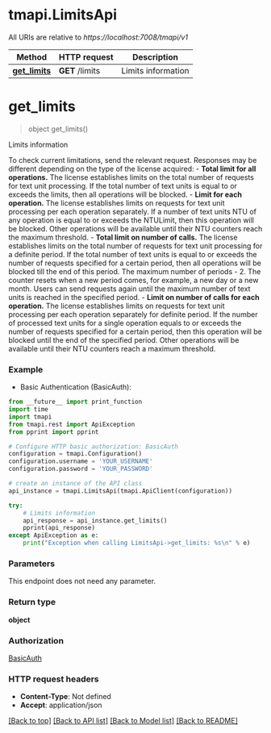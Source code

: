 # tmapi.LimitsApi

All URIs are relative to *https://localhost:7008/tmapi/v1*

Method | HTTP request | Description
------------- | ------------- | -------------
[**get_limits**](LimitsApi.md#get_limits) | **GET** /limits | Limits information


# **get_limits**
> object get_limits()

Limits information

To check current limitations, send the relevant request. Responses may be different depending on the type of the license acquired: - **Total limit for all operations.** The license establishes limits on the total number of requests for text unit processing. If the total number of text units is equal to or exceeds the limits, then all operations will be blocked.            - **Limit for each operation.** The license establishes limits on requests for text unit processing per each operation separately. If a number of text units NTU of any operation is equal to or exceeds the NTULimit, then this operation will be blocked. Other operations will be available until their NTU counters reach the maximum threshold.  - **Total limit on number of calls.** The license establishes limits on the total number of requests for text unit processing for a definite period. If the total number of text units is equal to or exceeds the number of requests specified for a certain period, then all operations will be blocked till the end of this period. The maximum number of periods - 2. The counter resets when a new period comes, for example, a new day or a new month. Users can send requests again until the maximum number of text units is reached in the specified period.  - **Limit on number of calls for each operation.** The license establishes limits on requests for text unit processing per each operation separately for definite period. If the number of processed text units for a single operation equals to or exceeds the number of requests specified for a certain period, then this operation will be blocked until the end of the specified period. Other operations will be available until their NTU counters reach a maximum threshold. 

### Example

* Basic Authentication (BasicAuth): 
```python
from __future__ import print_function
import time
import tmapi
from tmapi.rest import ApiException
from pprint import pprint

# Configure HTTP basic authorization: BasicAuth
configuration = tmapi.Configuration()
configuration.username = 'YOUR_USERNAME'
configuration.password = 'YOUR_PASSWORD'

# create an instance of the API class
api_instance = tmapi.LimitsApi(tmapi.ApiClient(configuration))

try:
    # Limits information
    api_response = api_instance.get_limits()
    pprint(api_response)
except ApiException as e:
    print("Exception when calling LimitsApi->get_limits: %s\n" % e)
```

### Parameters
This endpoint does not need any parameter.

### Return type

**object**

### Authorization

[BasicAuth](../README.md#BasicAuth)

### HTTP request headers

 - **Content-Type**: Not defined
 - **Accept**: application/json

[[Back to top]](#) [[Back to API list]](../README.md#documentation-for-api-endpoints) [[Back to Model list]](../README.md#documentation-for-models) [[Back to README]](../README.md)


